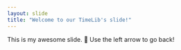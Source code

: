 ```yaml
---
layout: slide
title: "Welcome to our TimeLib's slide!"
---
```

This is my awesome slide. :tada:
Use the left arrow to go back!
